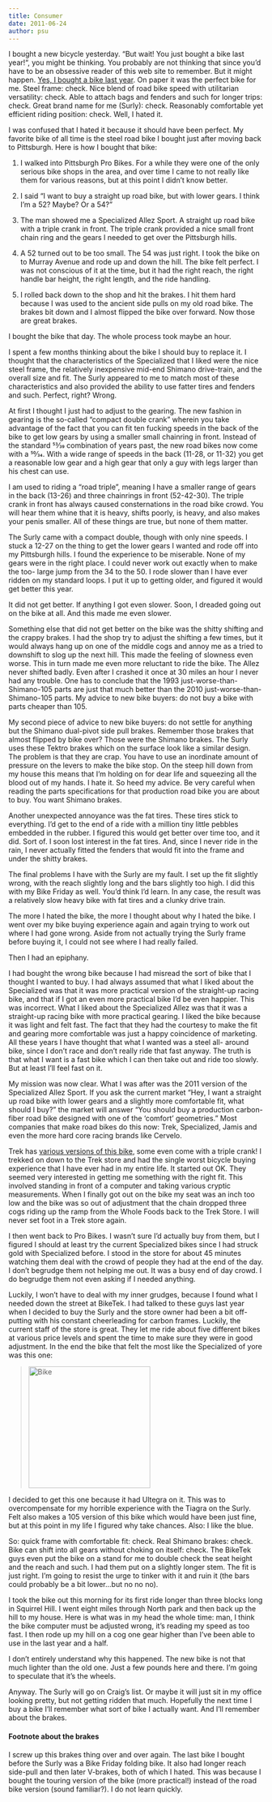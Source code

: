 ```yaml
---
title: Consumer
date: 2011-06-24
author: psu
---
```


I bought a new bicycle yesterday. “But wait! You just bought a bike last year!“, you might be thinking. You probably are not thinking that since you’d have to be an obsessive reader of this web site to remember. But it might happen. <a href="http://mutable-states.com/bike-shopping.html">Yes, I bought a bike last year</a>. On paper it was the perfect bike for me. Steel frame: check. Nice blend of road bike speed with utilitarian versatility: check. Able to attach bags and fenders and such for longer trips: check. Great brand name for me (Surly): check. Reasonably comfortable yet efficient riding position: check. Well, I hated it.

I was confused that I hated it because it should have been perfect. My favorite bike of all time is the steel road bike I bought just after moving back to Pittsburgh. Here is how I bought that bike:

1. I walked into Pittsburgh Pro Bikes. For a while they were one of the only serious bike shops in the area, and over time I came to not really like them for various reasons, but at this point I didn’t know better.

2. I said “I want to buy a straight up road bike, but with lower gears. I think I’m a 52? Maybe? Or a 54?”

3. The man showed me a Specialized Allez Sport. A straight up road bike with a triple crank in front. The triple crank provided a nice small front chain ring and the gears I needed to get over the Pittsburgh hills.

4. A 52 turned out to be too small. The 54 was just right. I took the bike on to Murray Avenue and rode up and down the hill. The bike felt perfect. I was not conscious of it at the time, but it had the right reach, the right handle bar height, the right length, and the ride handling.

5. I rolled back down to the shop and hit the brakes. I hit them hard because I was used to the ancient side pulls on my old road bike. The brakes bit down and I almost flipped the bike over forward. Now those are great brakes.

I bought the bike that day. The whole process took maybe an hour.

I spent a few months thinking about the bike I should buy to replace it. I thought that the characteristics of the Specialized that I liked were the nice steel frame, the relatively inexpensive mid-end Shimano drive-train, and the overall size and fit. The Surly appeared to me to match most of these characteristics and also provided the ability to use fatter tires and fenders and such. Perfect, right? Wrong.

At first I thought I just had to adjust to the gearing. The new fashion in gearing is the so-called “compact double crank” wherein you take advantage of the fact that you can fit ten fucking speeds in the back of the bike to get low gears by using a smaller small chainring in front. Instead of the standard 53⁄39 combination of years past, the new road bikes now come with a 50⁄34. With a wide range of speeds in the back (11-28, or 11-32) you get a reasonable low gear and a high gear that only a guy with legs larger than his chest can use.

I am used to riding a “road triple”, meaning I have a smaller range of gears in the back (13-26) and three chainrings in front (52-42-30). The triple crank in front has always caused consternations in the road bike crowd. You will hear them whine that it is heavy, shifts poorly, is heavy, and also makes your penis smaller. All of these things are true, but none of them matter.

The Surly came with a compact double, though with only nine speeds. I stuck a 12-27 on the thing to get the lower gears I wanted and rode off into my Pittsburgh hills. I found the experience to be miserable. None of my gears were in the right place. I could never work out exactly when to make the too- large jump from the 34 to the 50. I rode slower than I have ever ridden on my standard loops. I put it up to getting older, and figured it would get better this year.

It did not get better. If anything I got even slower. Soon, I dreaded going out on the bike at all. And this made me even slower.

Something else that did not get better on the bike was the shitty shifting and the crappy brakes. I had the shop try to adjust the shifting a few times, but it would always hang up on one of the middle cogs and annoy me as a tried to downshift to slog up the next hill. This made the feeling of slowness even worse. This in turn made me even more reluctant to ride the bike. The Allez never shifted badly. Even after I crashed it once at 30 miles an hour I never had any trouble. One has to conclude that the 1993 just-worse-than-Shimano-105 parts are just that much better than the 2010 just-worse-than-Shimano-105 parts. My advice to new bike buyers: do not buy a bike with parts cheaper than 105.

My second piece of advice to new bike buyers: do not settle for anything but the Shimano dual-pivot side pull brakes. Remember those brakes that almost flipped by bike over? Those were the Shimano brakes. The Surly uses these Tektro brakes which on the surface look like a similar design. The problem is that they are crap. You have to use an inordinate amount of pressure on the levers to make the bike stop. On the steep hill down from my house this means that I’m holding on for dear life and squeezing all the blood out of my hands. I hate it. So heed my advice. Be very careful when reading the parts specifications for that production road bike you are about to buy. You want Shimano brakes.

Another unexpected annoyance was the fat tires. These tires stick to everything. I’d get to the end of a ride with a million tiny little pebbles embedded in the rubber. I figured this would get better over time too, and it did. Sort of. I soon lost interest in the fat tires. And, since I never ride in the rain, I never actually fitted the fenders that would fit into the frame and under the shitty brakes.

The final problems I have with the Surly are my fault. I set up the fit slightly wrong, with the reach slightly long and the bars slightly too high. I did this with my Bike Friday as well. You’d think I’d learn. In any case, the result was a relatively slow heavy bike with fat tires and a clunky drive train.

The more I hated the bike, the more I thought about why I hated the bike. I went over my bike buying experience again and again trying to work out where I had gone wrong. Aside from not actually trying the Surly frame before buying it, I could not see where I had really failed.

Then I had an epiphany.

I had bought the wrong bike because I had misread the sort of bike that I thought I wanted to buy. I had always assumed that what I liked about the Specialized was that it was more practical version of the straight-up racing bike, and that if I got an even more practical bike I’d be even happier. This was incorrect. What I liked about the Specialized Allez was that it was a straight-up racing bike with more practical gearing. I liked the bike because it was light and felt fast. The fact that they had the courtesy to make the fit and gearing more comfortable was just a happy coincidence of marketing. All these years I have thought that what I wanted was a steel all- around bike, since I don’t race and don’t really ride that fast anyway. The truth is that what I want is a fast bike which I can then take out and ride too slowly. But at least I’ll feel fast on it.

My mission was now clear. What I was after was the 2011 version of the Specialized Allez Sport. If you ask the current market “Hey, I want a straight up road bike with lower gears and a slightly more comfortable fit, what should I buy?” the market will answer “You should buy a production carbon-fiber road bike designed with one of the ‘comfort’ geometries.” Most companies that make road bikes do this now: Trek, Specialized, Jamis and even the more hard core racing brands like Cervelo.

Trek has <a href="https://archive.trekbikes.com/us/en/2011/trek/madone45#/us/en/2011/trek/madone45/details">various versions of this bike</a>, some even come with a triple crank! I trekked on down to the Trek store and had the single worst bicycle buying experience that I have ever had in my entire life. It started out OK. They seemed very interested in getting me something with the right fit. This involved standing in front of a computer and taking various cryptic measurements. When I finally got out on the bike my seat was an inch too low and the bike was so out of adjustment that the chain dropped three cogs riding up the ramp from the Whole Foods back to the Trek Store. I will never set foot in a Trek store again.

I then went back to Pro Bikes. I wasn’t sure I’d actually buy from them, but I figured I should at least try the current Specialized bikes since I had struck gold with Specialized before. I stood in the store for about 45 minutes watching them deal with the crowd of people they had at the end of the day. I don’t begrudge them not helping me out. It was a busy end of day crowd. I do begrudge them not even asking if I needed anything.

Luckily, I won’t have to deal with my inner grudges, because I found what I needed down the street at BikeTek. I had talked to these guys last year when I decided to buy the Surly and the store owner had been a bit off-putting with his constant cheerleading for carbon frames. Luckily, the current staff of the store is great. They let me ride about five different bikes at various price levels and spent the time to make sure they were in good adjustment. In the end the bike that felt the most like the Specialized of yore was this one:

> <img src="http://kvdpsu.org/Z4_USA_v3_10-09.jpg" height="240" alt="Bike">


I decided to get this one because it had Ultegra on it. This was to overcompensate for my horrible experience with the Tiagra on the Surly. Felt also makes a 105 version of this bike which would have been just fine, but at this point in my life I figured why take chances. Also: I like the blue.

So: quick frame with comfortable fit: check. Real Shimano brakes: check. Bike can shift into all gears without choking on itself: check. The BikeTek guys even put the bike on a stand for me to double check the seat height and the reach and such. I had them put on a slightly longer stem. The fit is just right. I’m going to resist the urge to tinker with it and ruin it (the bars could probably be a bit lower…but no no no).

I took the bike out this morning for its first ride longer than three blocks long in Squirrel Hill. I went eight miles through North park and then back up the hill to my house. Here is what was in my head the whole time: man, I think the bike computer must be adjusted wrong, it’s reading my speed as too fast. I then rode up my hill on a cog one gear higher than I’ve been able to use in the last year and a half.

I don’t entirely understand why this happened. The new bike is not that much lighter than the old one. Just a few pounds here and there. I’m going to speculate that it’s the wheels.

Anyway. The Surly will go on Craig’s list. Or maybe it will just sit in my office looking pretty, but not getting ridden that much. Hopefully the next time I buy a bike I’ll remember what sort of bike I actually want. And I’ll remember about the brakes.

#### Footnote about the brakes

I screw up this brakes thing over and over again. The last bike I bought before the Surly was a Bike Friday folding bike. It also had longer reach side-pull and then later V-brakes, both of which I hated. This was because I bought the touring version of the bike (more practical!) instead of the road bike version (sound familiar?). I do not learn quickly.